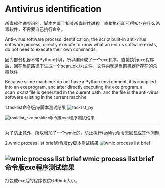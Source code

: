 # Antivirus identification


杀毒软件进程识别，脚本内置了相关杀毒软件进程，直接执行即可得知存在什么杀毒软件，不需要自己执行命令。

Anti-virus software process identification, the script built-in anti-virus software process, directly execute to know what anti-virus software exists, do not need to execute their own commands.



因为部分机器不带Python环境，所以编译成了一个exe程序，直接执行exe程序后，回在当前路径下生成一个scan_ok.txt文件，文件内就是当前机器所存在的杀毒软件

Because some machines do not have a Python environment, it is compiled into an exe program, and after directly executing the exe program, a scan_ok.txt file is generated in the current path, and the file is the anti-virus software existing in the current machine

1.tasklist命令版py脚本测试结果
![tasklist_py](https://upload.cc/i1/2024/05/01/oLFntZ.png)

![tasklist_exe](https://upload.cc/i1/2024/05/01/6Bm7Qr.png)
tasklist命令版exe程序测试结果

-----------------------------------------------------------------
为了防止意外，所以增加了一个wmic的，防止执行tasklist命令无回显或其他问题

2.wmic process list brief命令版py脚本测试结果
![wmic process list brief](https://upload.cc/i1/2024/05/01/KXt4ld.png)


![wmic process list brief]([https://upload.cc/i1/2024/05/01/Oknr4m.png)
wmic process list brief命令版exe程序测试结果
-----------------------------------------------------------------
打包成exe后的程序仅供6.99mb大小。
